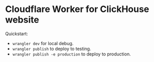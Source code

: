 # Cloudflare Worker for ClickHouse website

Quickstart:

- `wrangler dev` for local debug.
- `wrangler publish` to deploy to testing.
- `wrangler publish -e production` to deploy to production.
